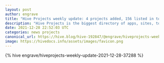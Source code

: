 ```yaml
---
layout: post
author: engrave
title: "Hive Projects weekly update: 4 projects added, 156 listed in total!"
description: "Hive Projects is the biggest directory of apps, sites, tools, and scripts created for the Hive ecosystem."
date: 2021-12-28 22:52:03 UTC
categories: news projects
canonical_url: https://hive.blog/hive-192847/@engrave/hiveprojects-weekly-update-2021-12-28-37288
image: https://hivedocs.info/assets/images/favicon.png
---
```

{% hive engrave/hiveprojects-weekly-update-2021-12-28-37288 %}
